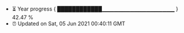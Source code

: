 - ⏳ Year progress { ████████████▁▁▁▁▁▁▁▁▁▁▁▁▁▁▁▁▁▁ } 42.47 %
- ⏰ Updated on Sat, 05 Jun 2021 00:40:11 GMT

